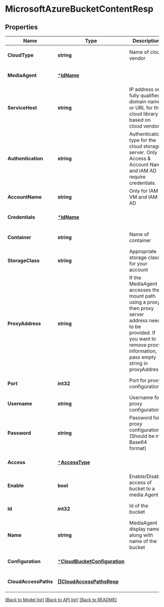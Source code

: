 # MicrosoftAzureBucketContentResp

## Properties
Name | Type | Description | Notes
------------ | ------------- | ------------- | -------------
**CloudType** | **string** | Name of cloud vendor | [optional] [default to null]
**MediaAgent** | [***IdName**](IdName.md) |  | [optional] [default to null]
**ServiceHost** | **string** | IP address or fully qualified domain name or URL for the cloud library based on cloud vendor | [optional] [default to null]
**Authentication** | **string** | Authentication type for the cloud storage server. Only Access &amp; Account Name and IAM AD require credentials. | [optional] [default to null]
**AccountName** | **string** | Only for IAM VM and IAM AD | [optional] [default to null]
**Credentials** | [***IdName**](IdName.md) |  | [optional] [default to null]
**Container** | **string** | Name of container | [optional] [default to null]
**StorageClass** | **string** | Appropriate storage class for your account | [optional] [default to null]
**ProxyAddress** | **string** | If the MediaAgent accesses the mount path using a proxy then proxy server address needs to be provided. If you want to remove proxy information, pass empty string in proxyAddress. | [optional] [default to null]
**Port** | **int32** | Port for proxy configuration | [optional] [default to null]
**Username** | **string** | Username for proxy configuration | [optional] [default to null]
**Password** | **string** | Password for proxy configuration (Should be in Base64 format) | [optional] [default to null]
**Access** | [***AccessType**](AccessType.md) |  | [optional] [default to null]
**Enable** | **bool** | Enable/Disable access of bucket to a media Agent | [optional] [default to null]
**Id** | **int32** | Id of the bucket | [optional] [default to null]
**Name** | **string** | MediaAgent display name along with name of the bucket | [optional] [default to null]
**Configuration** | [***CloudBucketConfiguration**](CloudBucketConfiguration.md) |  | [optional] [default to null]
**CloudAccessPaths** | [**[]CloudAccessPathsResp**](CloudAccessPathsResp.md) |  | [optional] [default to null]

[[Back to Model list]](../README.md#documentation-for-models) [[Back to API list]](../README.md#documentation-for-api-endpoints) [[Back to README]](../README.md)

